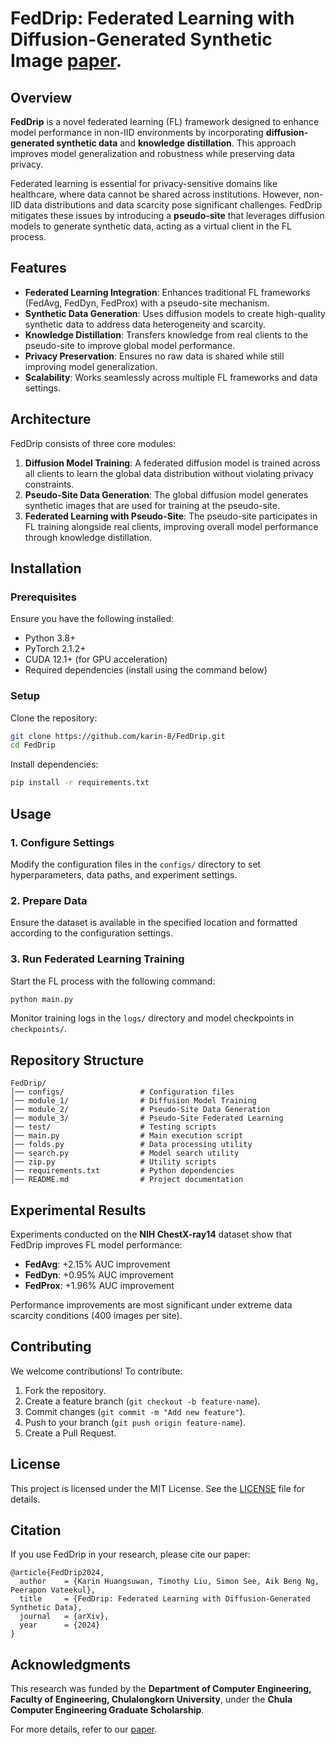 # FedDrip: Federated Learning with Diffusion-Generated Synthetic Image [paper](https://ieeexplore.ieee.org/document/10824802).

## Overview

**FedDrip** is a novel federated learning (FL) framework designed to enhance model performance in non-IID environments by incorporating **diffusion-generated synthetic data** and **knowledge distillation**. This approach improves model generalization and robustness while preserving data privacy.

Federated learning is essential for privacy-sensitive domains like healthcare, where data cannot be shared across institutions. However, non-IID data distributions and data scarcity pose significant challenges. FedDrip mitigates these issues by introducing a **pseudo-site** that leverages diffusion models to generate synthetic data, acting as a virtual client in the FL process.

## Features

- **Federated Learning Integration**: Enhances traditional FL frameworks (FedAvg, FedDyn, FedProx) with a pseudo-site mechanism.
- **Synthetic Data Generation**: Uses diffusion models to create high-quality synthetic data to address data heterogeneity and scarcity.
- **Knowledge Distillation**: Transfers knowledge from real clients to the pseudo-site to improve global model performance.
- **Privacy Preservation**: Ensures no raw data is shared while still improving model generalization.
- **Scalability**: Works seamlessly across multiple FL frameworks and data settings.

## Architecture

FedDrip consists of three core modules:
1. **Diffusion Model Training**: A federated diffusion model is trained across all clients to learn the global data distribution without violating privacy constraints.
2. **Pseudo-Site Data Generation**: The global diffusion model generates synthetic images that are used for training at the pseudo-site.
3. **Federated Learning with Pseudo-Site**: The pseudo-site participates in FL training alongside real clients, improving overall model performance through knowledge distillation.

## Installation

### Prerequisites
Ensure you have the following installed:
- Python 3.8+
- PyTorch 2.1.2+
- CUDA 12.1+ (for GPU acceleration)
- Required dependencies (install using the command below)

### Setup
Clone the repository:
```bash
git clone https://github.com/karin-8/FedDrip.git
cd FedDrip
```

Install dependencies:
```bash
pip install -r requirements.txt
```

## Usage

### 1. Configure Settings
Modify the configuration files in the `configs/` directory to set hyperparameters, data paths, and experiment settings.

### 2. Prepare Data
Ensure the dataset is available in the specified location and formatted according to the configuration settings.

### 3. Run Federated Learning Training
Start the FL process with the following command:
```bash
python main.py
```

Monitor training logs in the `logs/` directory and model checkpoints in `checkpoints/`.

## Repository Structure

```
FedDrip/
│── configs/                 # Configuration files
│── module_1/                # Diffusion Model Training
│── module_2/                # Pseudo-Site Data Generation
│── module_3/                # Pseudo-Site Federated Learning
│── test/                    # Testing scripts
│── main.py                  # Main execution script
│── folds.py                 # Data processing utility
│── search.py                # Model search utility
│── zip.py                   # Utility scripts
│── requirements.txt         # Python dependencies
│── README.md                # Project documentation
```

## Experimental Results
Experiments conducted on the **NIH ChestX-ray14** dataset show that FedDrip improves FL model performance:
- **FedAvg**: +2.15% AUC improvement
- **FedDyn**: +0.95% AUC improvement
- **FedProx**: +1.96% AUC improvement

Performance improvements are most significant under extreme data scarcity conditions (400 images per site).

## Contributing

We welcome contributions! To contribute:
1. Fork the repository.
2. Create a feature branch (`git checkout -b feature-name`).
3. Commit changes (`git commit -m "Add new feature"`).
4. Push to your branch (`git push origin feature-name`).
5. Create a Pull Request.

## License

This project is licensed under the MIT License. See the [LICENSE](LICENSE) file for details.

## Citation
If you use FedDrip in your research, please cite our paper:

```
@article{FedDrip2024,
  author    = {Karin Huangsuwan, Timothy Liu, Simon See, Aik Beng Ng, Peerapon Vateekul},
  title     = {FedDrip: Federated Learning with Diffusion-Generated Synthetic Data},
  journal   = {arXiv},
  year      = {2024}
}
```

## Acknowledgments
This research was funded by the **Department of Computer Engineering, Faculty of Engineering, Chulalongkorn University**, under the **Chula Computer Engineering Graduate Scholarship**.

For more details, refer to our [paper](https://ieeexplore.ieee.org/document/10824802).

